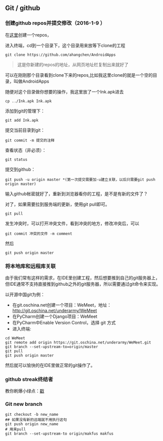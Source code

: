 ## Git / github
### 创建github repos并提交修改（2016-1-9 ）

在[这里](https://github.com/new)创建一个repos，

进入终端，cd到一个目录下，这个目录用来放等下clone的工程
```
git clone https://github.com/ahangchen/AndroidApps 
```
> 这是你新建的repos的地址，从网页地址栏复制出来就好了

可以在刚刚那个目录看到clone下来的repos,比如我这里clone的就是一个空的目录，叫做AndroidApps

随便对这个目录做你想要的操作，我这里放了一个Ink.apk进去  
```
cp ../Ink.apk Ink.apk
```
添加到git的管理下： 
```
git add Ink.apk
```

提交当前目录到git： 
```
git commit -m 提交的注释
```

查看状态（非必须）： 
```
git status
```
提交到github：
```
git push -u origin master *(第一次提交需要加-u建立关联，以后只需要git push origin master)
```
输入github帐密就好了，重新到浏览器看你的工程，是不是有新的文件了？

对了，如果需要拉到服务端的更新，使用git pull即可。
```
git pull
```
发生冲突时，可以打开冲突文件，看到冲突的地方，修改冲突后，可以
```
git commit 冲突的文件 -m comment
```
然后
```
git push origin master
```

### 将本地库和远程库关联
由于我们常有这样的需求，在IDE里创建工程，然后想要推到自己的git服务器上，但IDE通常不支持直接推到github之外的git服务器，所以需要通过git命令来实现。

以开源中国git为例：
- 在git.oschina.net创建一个项目：WeMeet，地址：http://git.oschina.net/underarmy/WeMeet
- 在PyCharm创建一个Django项目：WeMeet
- 在PyCharm中Enable Version Control，选择 git 方式
- 进入终端:
```
cd WeMeet
git remote add origin https://git.oschina.net/underarmy/WeMeet.git
git branch --set-upstream-to=origin/master
git pull
git push origin master
```
然后就可以愉快的在IDE里做正常的git操作了。

### github streak终结者

教你刷爆小绿点：[戳](green_blush.md)

### Git new branch
```
git checkout -b new_name
## 如果没有新的远端就不用执行这句
git push origin new_name
# 用来pull
git branch --set-upstream-to origin/makfus makfus
```
